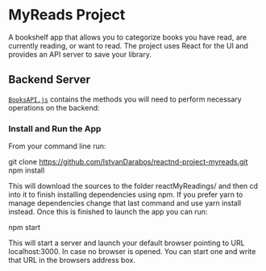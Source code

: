 # MyReads Project
A bookshelf app that allows you to categorize books you have read, are currently reading, or want to read. 
The project uses React for the UI and provides an API server to save your library.


## Backend Server
[`BooksAPI.js`](src/BooksAPI.js) contains the methods you will need to perform necessary operations on the backend:

### Install and Run the App
From your command line run:

git clone https://github.com/IstvanDarabos/reactnd-project-myreads.git
npm install

This will download the sources to the folder reactMyReadings/ and then cd into it to finish 
installing dependencies using npm. If you prefer yarn to manage dependencies change that last command and use yarn install instead.
Once this is finished to launch the app you can run:

npm start

This will start a server and launch your default browser pointing
to URL localhost:3000. In case no browser is opened.
You can start one and write that URL in the browsers address box.
